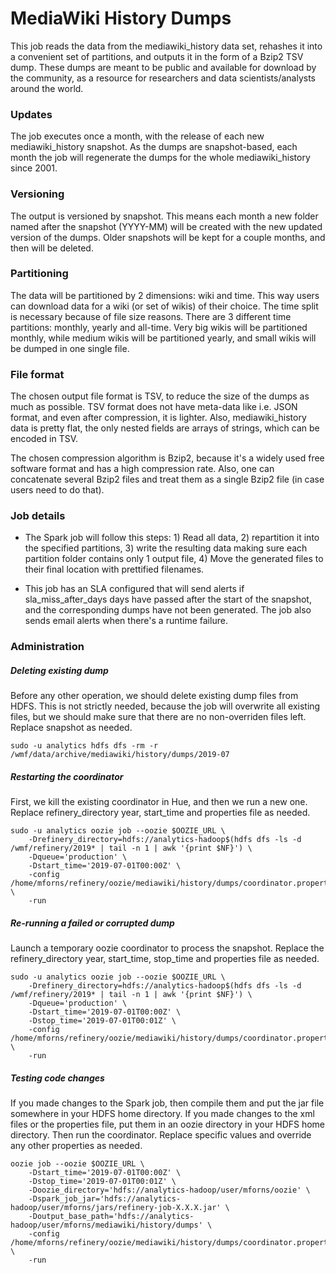 
# MediaWiki History Dumps

This job reads the data from the mediawiki_history data set, rehashes it into a
convenient set of partitions, and outputs it in the form of a Bzip2 TSV dump.
These dumps are meant to be public and available for download by the community,
as a resource for researchers and data scientists/analysts around the world.

### Updates

The job executes once a month, with the release of each new mediawiki_history
snapshot. As the dumps are snapshot-based, each month the job will regenerate
the dumps for the whole mediawiki_history since 2001.

### Versioning

The output is versioned by snapshot. This means each month a new folder named
after the snapshot (YYYY-MM) will be created with the new updated version of
the dumps. Older snapshots will be kept for a couple months, and then will be
deleted.

### Partitioning

The data will be partitioned by 2 dimensions: wiki and time. This way users can
download data for a wiki (or set of wikis) of their choice. The time split is
necessary because of file size reasons. There are 3 different time partitions:
monthly, yearly and all-time. Very big wikis will be partitioned monthly, while
medium wikis will be partitioned yearly, and small wikis will be dumped in one
single file.

### File format

The chosen output file format is TSV, to reduce the size of the dumps as much
as possible. TSV format does not have meta-data like i.e. JSON format, and even
after compression, it is lighter. Also, mediawiki_history data is pretty flat,
the only nested fields are arrays of strings, which can be encoded in TSV.

The chosen compression algorithm is Bzip2, because it's a widely used free
software format and has a high compression rate. Also, one can concatenate
several Bzip2 files and treat them as a single Bzip2 file (in case users
need to do that).

### Job details

* The Spark job will follow this steps: 1) Read all data, 2) repartition it
into the specified partitions, 3) write the resulting data making sure each
partition folder contains only 1 output file, 4) Move the generated files to
their final location with prettified filenames.

* This job has an SLA configured that will send alerts if sla_miss_after_days
days have passed after the start of the snapshot, and the corresponding dumps
have not been generated. The job also sends email alerts when there's a runtime
failure.

### Administration

##### Deleting existing dump
Before any other operation, we should delete existing dump files from HDFS.
This is not strictly needed, because the job will overwrite all existing files,
but we should make sure that there are no non-overriden files left. Replace
snapshot as needed.
```
sudo -u analytics hdfs dfs -rm -r /wmf/data/archive/mediawiki/history/dumps/2019-07
```

##### Restarting the coordinator
First, we kill the existing coordinator in Hue, and then we run a new one.
Replace refinery_directory year, start_time and properties file as needed.
```
sudo -u analytics oozie job --oozie $OOZIE_URL \
    -Drefinery_directory=hdfs://analytics-hadoop$(hdfs dfs -ls -d /wmf/refinery/2019* | tail -n 1 | awk '{print $NF}') \
    -Dqueue='production' \
    -Dstart_time='2019-07-01T00:00Z' \
    -config /home/mforns/refinery/oozie/mediawiki/history/dumps/coordinator.properties \
    -run
```

##### Re-running a failed or corrupted dump
Launch a temporary oozie coordinator to process the snapshot. Replace the
refinery_directory year, start_time, stop_time and properties file as needed.
```
sudo -u analytics oozie job --oozie $OOZIE_URL \
    -Drefinery_directory=hdfs://analytics-hadoop$(hdfs dfs -ls -d /wmf/refinery/2019* | tail -n 1 | awk '{print $NF}') \
    -Dqueue='production' \
    -Dstart_time='2019-07-01T00:00Z' \
    -Dstop_time='2019-07-01T00:01Z' \
    -config /home/mforns/refinery/oozie/mediawiki/history/dumps/coordinator.properties \
    -run
```

##### Testing code changes
If you made changes to the Spark job, then compile them and put the jar file
somewhere in your HDFS home directory. If you made changes to the xml files or
the properties file, put them in an oozie directory in your HDFS home directory.
Then run the coordinator. Replace specific values and override any other
properties as needed.
```
oozie job --oozie $OOZIE_URL \
    -Dstart_time='2019-07-01T00:00Z' \
    -Dstop_time='2019-07-01T00:01Z' \
    -Doozie_directory='hdfs://analytics-hadoop/user/mforns/oozie' \
    -Dspark_job_jar='hdfs://analytics-hadoop/user/mforns/jars/refinery-job-X.X.X.jar' \
    -Doutput_base_path='hdfs://analytics-hadoop/user/mforns/mediawiki/history/dumps' \
    -config /home/mforns/refinery/oozie/mediawiki/history/dumps/coordinator.properties \
    -run
```
